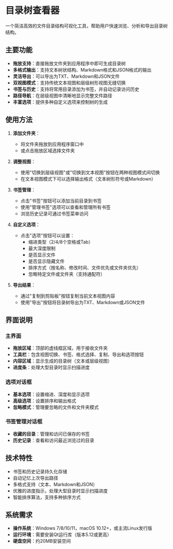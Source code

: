 # 目录树查看器

一个简洁高效的文件目录结构可视化工具，帮助用户快速浏览、分析和导出目录树结构。

## 主要功能

- **拖放支持**：直接拖放文件夹到应用程序中即可生成目录树
- **多格式输出**：支持文本树状结构、Markdown格式和JSON格式的输出
- **灵活导出**：可以导出为TXT、Markdown和JSON文件
- **双视图模式**：支持传统文本视图和层级树形视图无缝切换
- **书签与历史**：支持将常用目录添加为书签，并自动记录访问历史
- **路径导航**：在层级视图中清晰地显示完整文件路径
- **丰富选项**：提供多种自定义选项来控制树的生成

## 使用方法

1. **添加文件夹**：
   - 将文件夹拖放到应用程序窗口中
   - 或点击拖放区域选择文件夹

2. **调整视图**：
   - 使用"切换到层级视图"或"切换到文本视图"按钮在两种视图模式间切换
   - 在文本视图模式下可以选择输出格式（文本树形符号或Markdown）

3. **书签管理**：
   - 点击"书签"按钮可以添加当前目录到书签
   - 使用"管理书签"选项可以查看和管理所有书签
   - 浏览历史记录可通过书签菜单访问

4. **自定义选项**：
   - 点击"选项"按钮可以设置：
     - 缩进类型（2/4/8个空格或Tab）
     - 最大深度限制
     - 是否显示文件
     - 是否显示隐藏文件
     - 排序方式（按名称、修改时间、文件优先或文件夹优先）
     - 忽略特定文件或文件夹（支持通配符）

5. **导出结果**：
   - 通过"复制到剪贴板"按钮复制当前文本视图内容
   - 使用"导出"按钮将目录树导出为TXT、Markdown或JSON文件

## 界面说明

### 主界面

- **拖放区域**：顶部的虚线框区域，用于接收文件夹
- **工具栏**：包含视图切换、书签、格式选择、复制、导出和选项按钮
- **内容区域**：显示生成的目录树（文本或层级视图）
- **进度条**：处理大型目录时显示扫描进度

### 选项对话框

- **基本选项**：设置缩进、深度和显示选项
- **高级选项**：设置排序和输出格式
- **忽略模式**：管理要忽略的文件和文件夹模式

### 书签管理对话框

- **收藏的目录**：管理和访问已保存的书签
- **历史记录**：查看和访问最近浏览过的目录

## 技术特性

- 书签和历史记录持久化存储
- 自动记忆上次导出路径
- 多格式支持（文本、Markdown和JSON）
- 优雅的进度指示，处理大型目录时显示扫描进度
- 智能排序算法，支持多种排序方式

## 系统需求

- **操作系统**：Windows 7/8/10/11，macOS 10.12+，或主流Linux发行版
- **运行环境**：需要安装Qt运行库（版本5.12或更高）
- **硬盘空间**：约20MB安装空间
